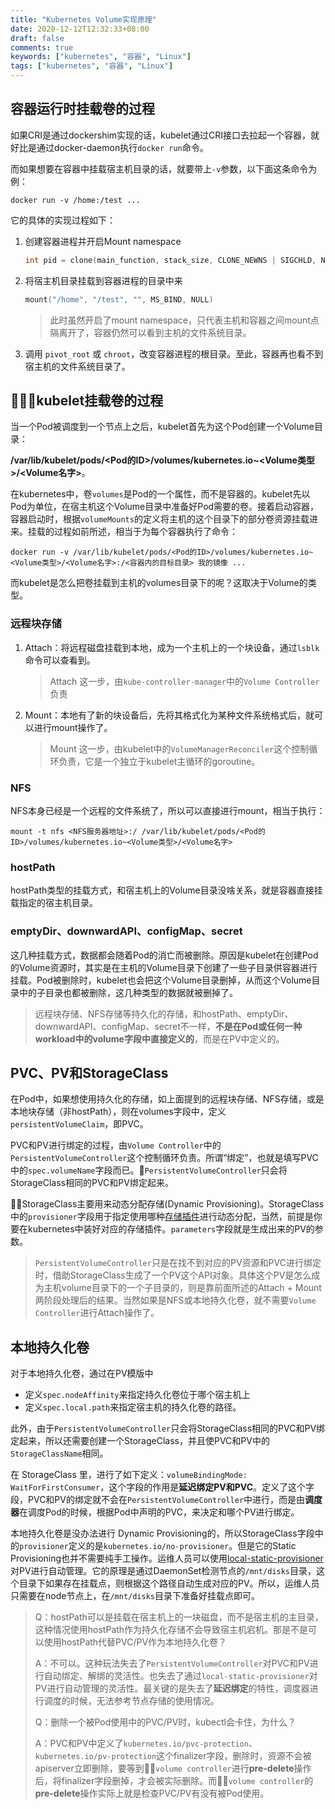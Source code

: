 ```yaml
---
title: "Kubernetes Volume实现原理"
date: 2020-12-12T12:32:33+08:00
draft: false
comments: true
keywords: ["kubernetes", "容器", "Linux"]
tags: ["kubernetes", "容器", "Linux"]
---
```


## 容器运行时挂载卷的过程

如果CRI是通过dockershim实现的话，kubelet通过CRI接口去拉起一个容器，就好比是通过docker-daemon执行`docker run`命令。

而如果想要在容器中挂载宿主机目录的话，就要带上`-v`参数，以下面这条命令为例：

```shell
docker run -v /home:/test ...
```

它的具体的实现过程如下：

1. 创建容器进程并开启Mount namespace

    ```c
    int pid = clone(main_function, stack_size, CLONE_NEWNS | SIGCHLD, NULL); 
    ```

2. 将宿主机目录挂载到容器进程的目录中来

   ```c
   mount("/home", "/test", "", MS_BIND, NULL)
   ```

    > 此时虽然开启了mount namespace，只代表主机和容器之间mount点隔离开了，容器仍然可以看到主机的文件系统目录。

3. 调用 `pivot_root` 或 `chroot`，改变容器进程的根目录。至此，容器再也看不到宿主机的文件系统目录了。

## kubelet挂载卷的过程

当一个Pod被调度到一个节点上之后，kubelet首先为这个Pod创建一个Volume目录：

**/var/lib/kubelet/pods/<Pod的ID>/volumes/kubernetes.io~<Volume类型>/<Volume名字>**。

在kubernetes中，卷`volumes`是Pod的一个属性，而不是容器的。kubelet先以Pod为单位，在宿主机这个Volume目录中准备好Pod需要的卷。接着启动容器，容器启动时，根据`volumeMounts`的定义将主机的这个目录下的部分卷资源挂载进来。挂载的过程如前所述，相当于为每个容器执行了命令：

```shell
docker run -v /var/lib/kubelet/pods/<Pod的ID>/volumes/kubernetes.io~<Volume类型>/<Volume名字>:/<容器内的目标目录> 我的镜像 ...
```

而kubelet是怎么把卷挂载到主机的volumes目录下的呢？这取决于Volume的类型。

### 远程块存储

1. Attach：将远程磁盘挂载到本地，成为一个主机上的一个块设备，通过`lsblk`命令可以查看到。
   > Attach 这一步，由`kube-controller-manager`中的`Volume Controller`负责

2. Mount：本地有了新的块设备后，先将其格式化为某种文件系统格式后，就可以进行mount操作了。
   > Mount 这一步，由kubelet中的`VolumeManagerReconciler`这个控制循环负责，它是一个独立于kubelet主循环的goroutine。

### NFS

NFS本身已经是一个远程的文件系统了，所以可以直接进行mount，相当于执行：

```shell
mount -t nfs <NFS服务器地址>:/ /var/lib/kubelet/pods/<Pod的ID>/volumes/kubernetes.io~<Volume类型>/<Volume名字> 
```

### hostPath

hostPath类型的挂载方式，和宿主机上的Volume目录没啥关系，就是容器直接挂载指定的宿主机目录。

### emptyDir、downwardAPI、configMap、secret

这几种挂载方式，数据都会随着Pod的消亡而被删除。原因是kubelet在创建Pod的Volume资源时，其实是在主机的Volume目录下创建了一些子目录供容器进行挂载。Pod被删除时，kubelet也会把这个Volume目录删掉，从而这个Volume目录中的子目录也都被删除，这几种类型的数据就被删掉了。

> 远程块存储、NFS存储等持久化的存储，和hostPath、emptyDir、downwardAPI、configMap、secret不一样，**不是在Pod或任何一种workload中的volume字段中直接定义的**，而是在PV中定义的。

## PVC、PV和StorageClass

在Pod中，如果想使用持久化的存储，如上面提到的远程块存储、NFS存储，或是本地块存储（非hostPath），则在volumes字段中，定义`persistentVolumeClaim`，即PVC。

PVC和PV进行绑定的过程，由`Volume Controller`中的`PersistentVolumeController`这个控制循环负责。所谓“绑定”，也就是填写PVC中的`spec.volumeName`字段而已。`PersistentVolumeController`只会将StorageClass相同的PVC和PV绑定起来。

StorageClass主要用来动态分配存储(Dynamic Provisioning)。StorageClass中的`provisioner`字段用于指定使用哪种[存储插件](https://kubernetes.io/docs/concepts/storage/storage-classes/#provisioner)进行动态分配，当然，前提是你要在kubernetes中装好对应的存储插件。`parameters`字段就是生成出来的PV的参数。

> `PersistentVolumeController`只是在找不到对应的PV资源和PVC进行绑定时，借助StorageClass生成了一个PV这个API对象。具体这个PV是怎么成为主机volume目录下的一个子目录的，则是靠前面所述的Attach + Mount两阶段处理后的结果。当然如果是NFS或本地持久化卷，就不需要`Volume Controller`进行Attach操作了。

## 本地持久化卷

对于本地持久化卷，通过在PV模版中

* 定义`spec.nodeAffinity`来指定持久化卷位于哪个宿主机上
* 定义`spec.local.path`来指定宿主机的持久化卷的路径。

此外，由于`PersistentVolumeController`只会将StorageClass相同的PVC和PV绑定起来，所以还需要创建一个StorageClass，并且使PVC和PV中的`StorageClassName`相同。

在 StorageClass 里，进行了如下定义：`volumeBindingMode: WaitForFirstConsumer`，这个字段的作用是**延迟绑定PV和PVC**。定义了这个字段，PVC和PV的绑定就不会在`PersistentVolumeController`中进行，而是由**调度器**在调度Pod的时候，根据Pod中声明的PVC，来决定和哪个PV进行绑定。

本地持久化卷是没办法进行 Dynamic Provisioning的，所以StorageClass字段中的`provisioner`定义的是`kubernetes.io/no-provisioner`。但是它的Static Provisioning也并不需要纯手工操作。运维人员可以使用[local-static-provisioner](https://github.com/kubernetes-sigs/sig-storage-local-static-provisioner)对PV进行自动管理。它的原理是通过DaemonSet检测节点的`/mnt/disks`目录，这个目录下如果存在挂载点，则根据这个路径自动生成对应的PV。所以，运维人员只需要在node节点上，在`/mnt/disks`目录下准备好挂载点即可。

> Q：hostPath可以是挂载在宿主机上的一块磁盘，而不是宿主机的主目录，这种情况使用hostPath作为持久化存储不会导致宿主机宕机。那是不是可以使用hostPath代替PVC/PV作为本地持久化卷？
>
> A：不可以。这种玩法失去了`PersistentVolumeController`对PVC和PV进行自动绑定、解绑的灵活性。也失去了通过`local-static-provisioner`对PV进行自动管理的灵活性。最关键的是失去了**延迟绑定**的特性，调度器进行调度的时候，无法参考节点存储的使用情况。
>
> Q：删除一个被Pod使用中的PVC/PV时，kubectl会卡住，为什么？
>
> A：PVC和PV中定义了`kubernetes.io/pvc-protection`、`kubernetes.io/pv-protection`这个finalizer字段，删除时，资源不会被apiserver立即删除，要等到`volume controller`进行**pre-delete**操作后，将finalizer字段删掉，才会被实际删除。而`volume controller`的**pre-delete**操作实际上就是检查PVC/PV有没有被Pod使用。

